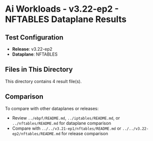 # Ai Workloads - v3.22-ep2 - NFTABLES Dataplane Results

## Test Configuration

- **Release**: v3.22-ep2
- **Dataplane**: NFTABLES

## Files in This Directory

This directory contains 4 result file(s).

## Comparison

To compare with other dataplanes or releases:
- Review `../ebpf/README.md`, `../iptables/README.md`, or `../nftables/README.md` for dataplane comparison
- Compare with `../../v3.21-ep1/nftables/README.md` or `../../v3.22-ep2/nftables/README.md` for release comparison
